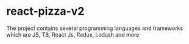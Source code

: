 # react-pizza-v2
The project contains several programming languages and frameworks which are JS, TS, React Js, Redux, Lodash and more
